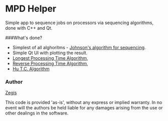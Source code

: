 MPD Helper
==========

Simple app to sequence jobs on processors via sequencing algorithms, done with C++ and Qt.

###What's done?
- Simplest of all alghoritms - [Johnson's algorithm for sequencing](http://kofun.pl/algorithms/johnsons-sequencing-algorithm/).
- Simple Qt UI with plotting the result.
- [Longest Processing Time Algorithm](http://kofun.pl/algorithms/longest-and-reverse-processing-time-algorithms/),
- [Reverse Processing Time Algorithm](http://kofun.pl/algorithms/longest-and-reverse-processing-time-algorithms/),
- [Hu T.C. Algorithm](http://kofun.pl/algorithms/hu-t-c-algorithm/)

### Author
[Zegis](http://kofun.pl/)


This code is provided 'as-is', without any express or implied warranty. In no event will the authors be held liable for any damages arising from the use or other dealings in the software.